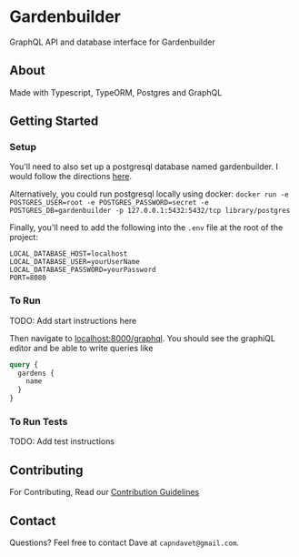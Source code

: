 # Gardenbuilder

GraphQL API and database interface for Gardenbuilder

## About

Made with Typescript, TypeORM, Postgres and GraphQL

## Getting Started

### Setup

You'll need to also set up a postgresql database named gardenbuilder. I would follow the directions [here](https://tutorial-extensions.djangogirls.org/en/optional_postgresql_installation/).

Alternatively, you could run postgresql locally using docker: `docker run -e POSTGRES_USER=root -e POSTGRES_PASSWORD=secret -e POSTGRES_DB=gardenbuilder -p 127.0.0.1:5432:5432/tcp library/postgres`

Finally, you'll need to add the following into the `.env` file at the root of the project:

```
LOCAL_DATABASE_HOST=localhost
LOCAL_DATABASE_USER=yourUserName
LOCAL_DATABASE_PASSWORD=yourPassword
PORT=8080
```

### To Run

TODO: Add start instructions here

Then navigate to [localhost:8000/graphql](http://localhost:8000/graphql).
You should see the graphiQL editor and be able to write queries like

```graphql
query {
  gardens {
    name
  }
}
```

### To Run Tests

TODO: Add test instructions

## Contributing

For Contributing, Read our [Contribution Guidelines](https://github.com/gardenbuilder/gardenbuilder-backend-typescript/blob/master/CONTRIBUTING.md#contributing)


## Contact

Questions? Feel free to contact Dave at `capndavet@gmail.com`.
